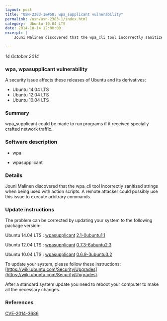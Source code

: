 ```yaml
---
layout: post
title: "USN-2383-1&#58; wpa_supplicant vulnerability"
permalink: /usn/usn-2383-1/index.html
category:  Ubuntu 10.04 LTS
date: 2014-10-14 12:00:00
excerpt: |
    Jouni Malinen discovered that the wpa_cli tool incorrectly sanitized strings when being used with action scripts. A remote attacker could possibly use this issue to execute arbitrary commands. 
    
--- 
```

 
 

*14 October 2014*

### wpa, wpasupplicant vulnerability

A security issue affects these releases of Ubuntu and its derivatives:

* Ubuntu 14.04 LTS
* Ubuntu 12.04 LTS
* Ubuntu 10.04 LTS

### Summary

wpa_supplicant could be made to run programs if it received specially crafted network traffic.

### Software description

* wpa 

* wpasupplicant 

### Details

Jouni Malinen discovered that the wpa_cli tool incorrectly sanitized strings when being used with action scripts. A remote attacker could possibly use this issue to execute arbitrary commands. 

### Update instructions

The problem can be corrected by updating your system to the following package version:

Ubuntu 14.04 LTS
 : [wpasupplicant](https://launchpad.net/ubuntu/+source/wpa) <span> [2.1-0ubuntu1.1](https://launchpad.net/ubuntu/+source/wpa/2.1-0ubuntu1.1) </span> 

Ubuntu 12.04 LTS
 : [wpasupplicant](https://launchpad.net/ubuntu/+source/wpasupplicant) <span> [0.7.3-6ubuntu2.3](https://launchpad.net/ubuntu/+source/wpasupplicant/0.7.3-6ubuntu2.3) </span> 

Ubuntu 10.04 LTS
 : [wpasupplicant](https://launchpad.net/ubuntu/+source/wpasupplicant) <span> [0.6.9-3ubuntu3.2](https://launchpad.net/ubuntu/+source/wpasupplicant/0.6.9-3ubuntu3.2) </span> 

To update your system, please follow these instructions: [https://wiki.ubuntu.com/Security/Upgrades](https://wiki.ubuntu.com/Security/Upgrades).

After a standard system update you need to reboot your computer to make all the necessary changes. 

### References

 
 [CVE-2014-3686](http://people.ubuntu.com/~ubuntu-security/cve/CVE-2014-3686)
 

